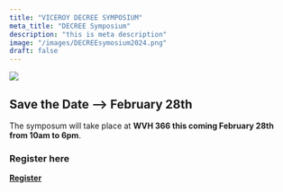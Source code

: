 ```yaml
---
title: "VICEROY DECREE SYMPOSIUM"
meta_title: "DECREE Symposium"
description: "this is meta description"
image: "/images/DECREEsymosium2024.png"
draft: false
---
```


![](/images/DECREEsymposium2025.png)

## Save the Date --> February 28th
The symposum  will take place at **WVH 366 this coming February 28th from 10am to 6pm**. 

### Register here
[**Register**](https://forms.gle/jUAhb9egZ2aswWi38)





